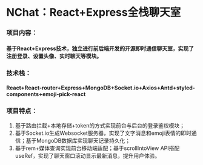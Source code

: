 # NChat：React+Express全栈聊天室
### 项目内容：
#### 基于React+Express技术，独立进行前后端开发的开源即时通信聊天室，实现了注册登录、设置头像、实时聊天等模块。
### 技术栈：
#### React+React-router+Express+MongoDB+Socket.io+Axios+Antd+styled-components+emoji-pick-react
### 项目特点：
1. 基于路由拦截+本地存储+token的方式实现前台与后台的登录鉴权模块；
2. 基于Socket.io生成Websocket服务器，实现了文字消息和emoji表情的即时通信；基于MongoDB数据库实现聊天记录持久化；
3. 基于rem+媒体查询实现前台移动端适配；基于scrollIntoView API搭配useRef，实现了聊天窗口滚动显示最新消息，提升用户体验。
